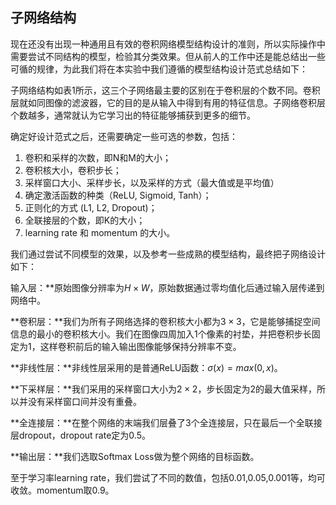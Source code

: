 ## 子网络结构
现在还没有出现一种通用且有效的卷积网络模型结构设计的准则，所以实际操作中需要尝试不同结构的模型，检验其分类效果。但从前人的工作中还是能总结出一些可循的规律，为此我们将在本实验中我们遵循的模型结构设计范式总结如下：

子网络结构如表1所示，这三个子网络最主要的区别在于卷积层的个数不同。卷积层就如同图像的滤波器，它的目的是从输入中得到有用的特征信息。子网络卷积层个数越多，通常就认为它学习出的特征能够捕获到更多的细节。

确定好设计范式之后，还需要确定一些可选的参数，包括：

1. 卷积和采样的次数，即N和M的大小；
2. 卷积核大小，卷积步长；
3. 采样窗口大小、采样步长，以及采样的方式（最大值或是平均值）
4. 确定激活函数的种类（ReLU, Sigmoid, Tanh）；
5. 正则化的方式 (L1, L2, Dropout)；
6. 全联接层的个数，即K的大小；
7. learning rate 和 momentum 的大小。

我们通过尝试不同模型的效果，以及参考一些成熟的模型结构，最终把子网络设计如下：



输入层：**原始图像分辨率为$H\times W$，原始数据通过零均值化后通过输入层传递到网络中。

**卷积层：**我们为所有子网络选择的卷积核大小都为$3\times 3$，它是能够捕捉空间信息的最小的卷积核大小。我们在图像四周加入1个像素的衬垫，并把卷积步长固定为1，这样卷积前后的输入输出图像能够保持分辨率不变。

**非线性层：**非线性层采用的是普通ReLU函数：$\sigma(x)=max(0,x)$。

**下采样层：**我们采用的采样窗口大小为$2\times 2$，步长固定为2的最大值采样，所以并没有采样窗口间并没有重叠。

**全连接层：**在整个网络的末端我们层叠了3个全连接层，只在最后一个全联接层dropout，dropout rate定为0.5。

**输出层：**我们选取Softmax Loss做为整个网络的目标函数。

至于学习率learning rate，我们尝试了不同的数值，包括0.01,0.05,0.001等，均可收敛。momentum取0.9。
